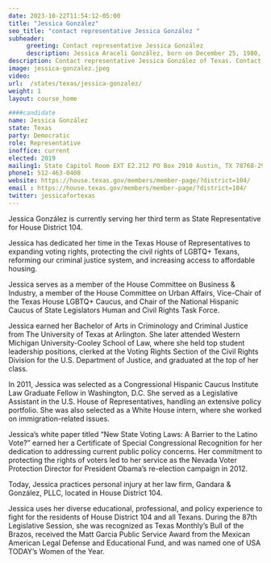 ```yaml
---
date: 2023-10-22T11:54:12-05:00
title: "Jessica González"
seo_title: "contact representative Jessica González "
subheader:
     greeting: Contact representative Jessica González
     description: Jessica Araceli González, born on December 25, 1980, is an American politician serving as a member of the Texas House of Representatives for the 104th district. Elected in November 2018, she officially assumed office on January 8, 2019.
description: Contact representative Jessica González of Texas. Contact information for Jessica González includes email address, phone number, and mailing address.
image: jessica-gonzalez.jpeg
video:
url:  /states/texas/jessica-gonzalez/
weight: 1
layout: course_home

####candidate
name: Jessica González
state: Texas
party: Democratic
role: Representative
inoffice: current
elected: 2019
mailing1: State Capitol Room EXT E2.212 PO Box 2910 Austin, TX 78768-2910
phone1: 512-463-0408
website: https://house.texas.gov/members/member-page/?district=104/
email : https://house.texas.gov/members/member-page/?district=104/
twitter: jessicafortexas
---
```


Jessica González is currently serving her third term as State Representative for House District 104.

Jessica has dedicated her time in the Texas House of Representatives to expanding voting rights, protecting the civil rights of LGBTQ+ Texans, reforming our criminal justice system, and increasing access to affordable housing.

Jessica serves as a member of the House Committee on Business & Industry, a member of the House Committee on Urban Affairs, Vice-Chair of the Texas House LGBTQ+ Caucus, and Chair of the National Hispanic Caucus of State Legislators Human and Civil Rights Task Force.

Jessica earned her Bachelor of Arts in Criminology and Criminal Justice from The University of Texas at Arlington. She later attended Western Michigan University-Cooley School of Law, where she held top student leadership positions, clerked at the Voting Rights Section of the Civil Rights Division for the U.S. Department of Justice, and graduated at the top of her class.

In 2011, Jessica was selected as a Congressional Hispanic Caucus Institute Law Graduate Fellow in Washington, D.C. She served as a Legislative Assistant in the U.S. House of Representatives, handling an extensive policy portfolio. She was also selected as a White House intern, where she worked on immigration-related issues.

Jessica’s white paper titled “New State Voting Laws: A Barrier to the Latino Vote?” earned her a Certificate of Special Congressional Recognition for her dedication to addressing current public policy concerns. Her commitment to protecting the rights of voters led to her service as the Nevada Voter Protection Director for President Obama’s re-election campaign in 2012.

Today, Jessica practices personal injury at her law firm, Gandara & González, PLLC, located in House District 104.

Jessica uses her diverse educational, professional, and policy experience to fight for the residents of House District 104 and all Texans. During the 87th Legislative Session, she was recognized as Texas Monthly’s Bull of the Brazos, received the Matt Garcia Public Service Award from the Mexican American Legal Defense and Educational Fund, and was named one of USA TODAY’s Women of the Year.
